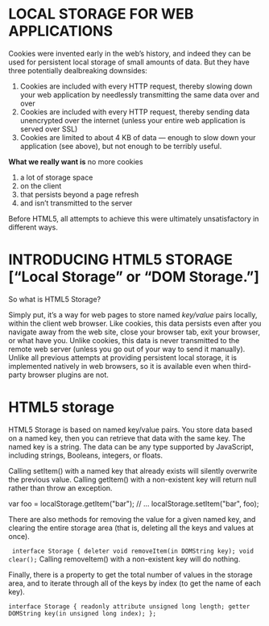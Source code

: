 # LOCAL STORAGE FOR WEB APPLICATIONS
 Cookies were invented early in the web’s history, and indeed they can be used for persistent local storage of small amounts of data. But they have three potentially dealbreaking downsides:

1. Cookies are included with every HTTP request, thereby slowing down your web application by needlessly transmitting the same data over and over
2. Cookies are included with every HTTP request, thereby sending data unencrypted over the internet (unless your entire web application is served over SSL)
3. Cookies are limited to about 4 KB of data — enough to slow down your application (see above), but not enough to be terribly useful.

**What we really want is** no more cookies

1. a lot of storage space
2. on the client
3. that persists beyond a page refresh
4. and isn’t transmitted to the server

Before HTML5, all attempts to achieve this were ultimately unsatisfactory in different ways.



# INTRODUCING HTML5 STORAGE [“Local Storage” or “DOM Storage.”]

So what is HTML5 Storage?

 Simply put, it’s a way for web pages to store named 
 *key/value*  pairs locally, within the client web browser. Like cookies, this data persists even after you navigate away from the web site, close your browser tab, exit your browser, or what have you. Unlike cookies, this data is never transmitted to the remote web server (unless you go out of your way to send it manually). Unlike all previous attempts at providing persistent local storage, it is implemented natively in web browsers, so it is available even when third-party browser plugins are not.

 # HTML5 storage
 HTML5 Storage is based on named key/value pairs. You store data based on a named key, then you can retrieve that data with the same key. The named key is a string. The data can be any type supported by JavaScript, including strings, Booleans, integers, or floats.


 Calling setItem() with a named key that already exists will silently overwrite the previous value. Calling getItem() with a non-existent key will return null rather than throw an exception.

 var foo = localStorage.getItem("bar");
// ...
localStorage.setItem("bar", foo);

There are also methods for removing the value for a given named key, and clearing the entire storage area (that is, deleting all the keys and values at once).

`` interface Storage {
  deleter void removeItem(in DOMString key);
  void clear();``
  Calling removeItem() with a non-existent key will do nothing.

Finally, there is a property to get the total number of values in the storage area, and to iterate through all of the keys by index (to get the name of each key).

``interface Storage {
  readonly attribute unsigned long length;
  getter DOMString key(in unsigned long index);
};``







